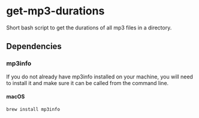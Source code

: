 # get-mp3-durations
Short bash script to get the durations of all mp3 files in a directory.

## Dependencies
### mp3info
If you do not already have mp3info installed on your machine, you will need to install it and make sure it can be called from the command line.

#### macOS
`brew install mp3info`
